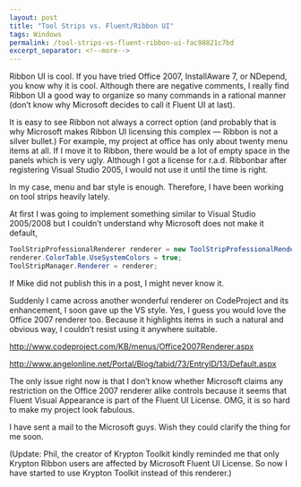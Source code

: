```yaml
---
layout: post
title: "Tool Strips vs. Fluent/Ribbon UI"
tags: Windows
permalink: /tool-strips-vs-fluent-ribbon-ui-fac98821c7bd
excerpt_separator: <!--more-->
---
```

Ribbon UI is cool. If you have tried Office 2007, InstallAware 7, or NDepend, you know why it is cool. Although there are negative comments, I really find Ribbon UI a good way to organize so many commands in a rational manner (don’t know why Microsoft decides to call it Fluent UI at last).
<!--more-->

It is easy to see Ribbon not always a correct option (and probably that is why Microsoft makes Ribbon UI licensing this complex — Ribbon is not a silver bullet.) For example, my project at office has only about twenty menu items at all. If I move it to Ribbon, there would be a lot of empty space in the panels which is very ugly. Although I got a license for r.a.d. Ribbonbar after registering Visual Studio 2005, I would not use it until the time is right.

In my case, menu and bar style is enough. Therefore, I have been working on tool strips heavily lately.

At first I was going to implement something similar to Visual Studio 2005/2008 but I couldn’t understand why Microsoft does not make it default,

``` csharp
ToolStripProfessionalRenderer renderer = new ToolStripProfessionalRenderer();
renderer.ColorTable.UseSystemColors = true;
ToolStripManager.Renderer = renderer;
```

If Mike did not publish this in a post, I might never know it.

Suddenly I came across another wonderful renderer on CodeProject and its enhancement, I soon gave up the VS style. Yes, I guess you would love the Office 2007 renderer too. Because it highlights items in such a natural and obvious way, I couldn’t resist using it anywhere suitable.

http://www.codeproject.com/KB/menus/Office2007Renderer.aspx

http://www.angelonline.net/Portal/Blog/tabid/73/EntryID/13/Default.aspx

The only issue right now is that I don’t know whether Microsoft claims any restriction on the Office 2007 renderer alike controls because it seems that Fluent Visual Appearance is part of the Fluent UI License. OMG, it is so hard to make my project look fabulous.

I have sent a mail to the Microsoft guys. Wish they could clarify the thing for me soon.

(Update: Phil, the creator of Krypton Toolkit kindly reminded me that only Krypton Ribbon users are affected by Microsoft Fluent UI License. So now I have started to use Krypton Toolkit instead of this renderer.)
